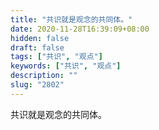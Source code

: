 ```yaml
---
title: "共识就是观念的共同体。"
date: 2020-11-28T16:39:09+08:00
hidden: false
draft: false
tags: ["共识", "观点"]
keywords: ["共识", "观点"]
description: ""
slug: "2802"
---
```


共识就是观念的共同体。